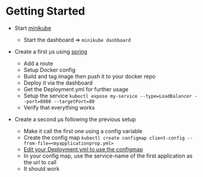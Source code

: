 # Getting Started

* Start [minikube](https://kubernetes.io/docs/tasks/tools/install-minikube/)
  * Start the dashboard => `minikube dashboard`

* Create a first µs using [spring](http://start.spring.io)
  * Add a route
  * Setup Docker config
  * Build and tag image then push it to your docker repo
  * Deploy it via the dashboard
  * Get the Deployment.yml for further usage
  * Setup the service `kubectl expose my-service --type=LoadBalancer --port=8080 --targetPort=80`
  * Verify that everything works

* Create a second µs following the previous setup
  * Make it call the first one using a config variable
  * Create the config map `kubectl create configmap client-config --from-file=<myapplicationprop.yml>`
  * [Edit your Deployment.yml to use the configmap](https://kubernetes.io/docs/tasks/configure-pod-container/configure-pod-configmap/#add-configmap-data-to-a-specific-path-in-the-volume)
  * In your config map, use the service-name of the first application as the url to call
  * It should work